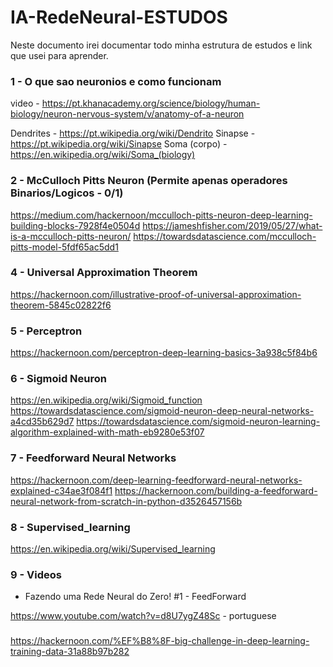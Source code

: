 # IA-RedeNeural-ESTUDOS

Neste documento irei documentar todo minha estrutura de estudos e link que usei para aprender.

### 1 - O que sao neuronios e como funcionam

video - https://pt.khanacademy.org/science/biology/human-biology/neuron-nervous-system/v/anatomy-of-a-neuron

Dendrites - https://pt.wikipedia.org/wiki/Dendrito
Sinapse - https://pt.wikipedia.org/wiki/Sinapse
Soma (corpo) - https://en.wikipedia.org/wiki/Soma_(biology)

### 2 - McCulloch Pitts Neuron (Permite apenas operadores Binarios/Logicos - 0/1)

https://medium.com/hackernoon/mcculloch-pitts-neuron-deep-learning-building-blocks-7928f4e0504d
https://jameshfisher.com/2019/05/27/what-is-a-mcculloch-pitts-neuron/
https://towardsdatascience.com/mcculloch-pitts-model-5fdf65ac5dd1


### 4 - Universal Approximation Theorem

https://hackernoon.com/illustrative-proof-of-universal-approximation-theorem-5845c02822f6


### 5 - Perceptron

https://hackernoon.com/perceptron-deep-learning-basics-3a938c5f84b6

### 6 - Sigmoid Neuron 

https://en.wikipedia.org/wiki/Sigmoid_function
https://towardsdatascience.com/sigmoid-neuron-deep-neural-networks-a4cd35b629d7
https://towardsdatascience.com/sigmoid-neuron-learning-algorithm-explained-with-math-eb9280e53f07

### 7 - Feedforward Neural Networks

https://hackernoon.com/deep-learning-feedforward-neural-networks-explained-c34ae3f084f1
https://hackernoon.com/building-a-feedforward-neural-network-from-scratch-in-python-d3526457156b

### 8 - Supervised_learning

https://en.wikipedia.org/wiki/Supervised_learning

### 9 - Videos

- Fazendo uma Rede Neural do Zero! #1 - FeedForward

https://www.youtube.com/watch?v=d8U7ygZ48Sc - portuguese   



###
https://hackernoon.com/%EF%B8%8F-big-challenge-in-deep-learning-training-data-31a88b97b282
